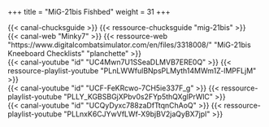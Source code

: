 +++
title = "MiG-21bis Fishbed"
weight = 31
+++

<div class="contenu"> <!-- Chuck's guide //-->
{{< canal-chucksguide >}}
{{< ressource-chucksguide "mig-21bis" >}}
</div>

<div class="contenu de_qualite"> <!-- Minky7 //-->
{{< canal-web "Minky7" >}}
{{< ressource-web "https://www.digitalcombatsimulator.com/en/files/3318008/" "MiG-21bis Kneeboard Checklists" "planchette" >}}
</div>

<div class="contenu"> <!-- Tactical Pascale //-->
{{< canal-youtube "id" "UC4Mwn7U1SSeaDLMVB7ERE0Q" >}}
{{< ressource-playlist-youtube "PLnLWWfulBNpsPLMyth14MWm1Z-lMPFLjM" >}}
</div>

<div class="contenu"> <!-- Deephack //-->
{{< canal-youtube "id" "UCF-FeKRcwo-7CH5ie337F_g" >}}
{{< ressource-playlist-youtube "PLLY_KGBSBGjXPbv0s2FYp5thQXglPrWlC" >}}
</div>

<div class="contenu"> <!-- Heinlein //-->
{{< canal-youtube "id" "UCQyDyxc788zaDfTtqnChAoQ" >}}
{{< ressource-playlist-youtube "PLLnxK6CJYwVfLWf-X9bjBV2jaQyBX7jpI" >}}
</div>

